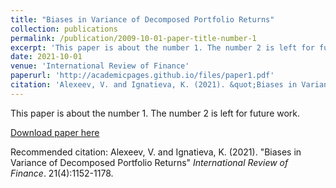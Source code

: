 ```yaml
---
title: "Biases in Variance of Decomposed Portfolio Returns"
collection: publications
permalink: /publication/2009-10-01-paper-title-number-1
excerpt: 'This paper is about the number 1. The number 2 is left for future work.'
date: 2021-10-01
venue: 'International Review of Finance'
paperurl: 'http://academicpages.github.io/files/paper1.pdf'
citation: 'Alexeev, V. and Ignatieva, K. (2021). &quot;Biases in Variance of Decomposed Portfolio Returns&quot; <i>International Review of Finance</i>. 21(4):1152-1178.'
---
```

This paper is about the number 1. The number 2 is left for future work.

[Download paper here](http://dx.doi.org/10.1111/irfi.12319)

Recommended citation: Alexeev, V. and Ignatieva, K. (2021). "Biases in Variance of Decomposed Portfolio Returns" <i>International Review of Finance</i>. 21(4):1152-1178.
